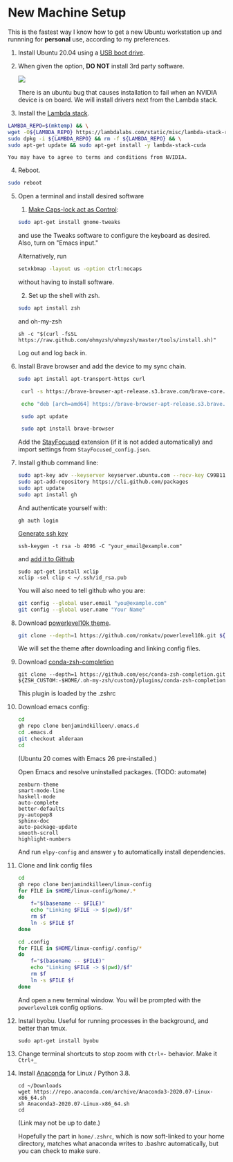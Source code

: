 # New Machine Setup

This is the fastest way I know how to get a new Ubuntu workstation up and runnning for **personal**
use, according to my preferences.

1. Install Ubuntu 20.04 using a [USB boot drive](https://ubuntu.com/tutorials/create-a-usb-stick-on-ubuntu#1-overview).
2. When given the option, **DO NOT** install 3rd party software. 

    ![](https://ubuntucommunity.s3.dualstack.us-east-2.amazonaws.com/original/2X/3/32da76fd45eb5300065df0491ec85a0ab3e6e380.png)

    There is an ubuntu bug that causes installation to fail when an NVIDIA device is on board. We will install drivers next from the Lambda stack.

3. Install the [Lambda stack](https://lambdalabs.com/lambda-stack-deep-learning-software).
```bash
LAMBDA_REPO=$(mktemp) && \
wget -O${LAMBDA_REPO} https://lambdalabs.com/static/misc/lambda-stack-repo.deb && \
sudo dpkg -i ${LAMBDA_REPO} && rm -f ${LAMBDA_REPO} && \
sudo apt-get update && sudo apt-get install -y lambda-stack-cuda
```
    You may have to agree to terms and conditions from NVIDIA.

4. Reboot.
```bash
sudo reboot
```

5. Open a terminal and install desired software
   1. [Make Caps-lock act as Control](https://askubuntu.com/questions/33774/how-do-i-remap-the-caps-lock-and-ctrl-keys):
   ```bash
   sudo apt-get install gnome-tweaks
   ```
   and use the Tweaks software to configure the keyboard as desired. Also, turn on "Emacs input."
   
   Alternatively, run
   ```bash
   setxkbmap -layout us -option ctrl:nocaps
   ```
   without having to install software.
   
   2. Set up the shell with zsh.
   ```bash
   sudo apt install zsh
   ```
   and oh-my-zsh
   ```
   sh -c "$(curl -fsSL https://raw.github.com/ohmyzsh/ohmyzsh/master/tools/install.sh)"
   ```
   Log out and log back in.
   
8. Install Brave browser and add the device to my sync chain.
   ```bash
   sudo apt install apt-transport-https curl

    curl -s https://brave-browser-apt-release.s3.brave.com/brave-core.asc | sudo apt-key --keyring /etc/apt/trusted.gpg.d/brave-browser-release.gpg add -

    echo "deb [arch=amd64] https://brave-browser-apt-release.s3.brave.com/ stable main" | sudo tee /etc/apt/sources.list.d/brave-browser-release.list

    sudo apt update

    sudo apt install brave-browser
   ```
   
   Add the
   [StayFocused](https://chrome.google.com/webstore/detail/stayfocusd/laankejkbhbdhmipfmgcngdelahlfoji?hl=en)
   extension (if it is not added automatically) and import settings from `StayFocused_config.json`.

3. Install github command line:
   ```bash 
   sudo apt-key adv --keyserver keyserver.ubuntu.com --recv-key C99B11DEB97541F0
   sudo apt-add-repository https://cli.github.com/packages
   sudo apt update
   sudo apt install gh
   ```
   And authenticate yourself with:
   ```
   gh auth login
   ```
   
   [Generate ssh key](https://docs.github.com/en/free-pro-team@latest/github/authenticating-to-github/generating-a-new-ssh-key-and-adding-it-to-the-ssh-agent)
   ```
   ssh-keygen -t rsa -b 4096 -C "your_email@example.com"
   ```
   and [add it to Github](https://docs.github.com/en/free-pro-team@latest/github/authenticating-to-github/adding-a-new-ssh-key-to-your-github-account) 
   ```
   sudo apt-get install xclip
   xclip -sel clip < ~/.ssh/id_rsa.pub
   ```
   
   You will also need to tell github who you are:
   ```bash
   git config --global user.email "you@example.com"
   git config --global user.name "Your Name"
   ```
      
4. Download [powerlevel10k theme](https://github.com/romkatv/powerlevel10k). 
   ```bash
   git clone --depth=1 https://github.com/romkatv/powerlevel10k.git ${ZSH_CUSTOM:-$HOME/.oh-my-zsh/custom}/themes/powerlevel10k
   ```
   We will set the theme after downloading and linking config files.
   
5. Download [conda-zsh-completion](https://github.com/esc/conda-zsh-completion)
   ```
   git clone --depth=1 https://github.com/esc/conda-zsh-completion.git ${ZSH_CUSTOM:-$HOME/.oh-my-zsh/custom}/plugins/conda-zsh-completion
   ```
   
   This plugin is loaded by the .zshrc
      

6. Download emacs config:
   ```bash
   cd
   gh repo clone benjamindkilleen/.emacs.d
   cd .emacs.d
   git checkout alderaan
   cd
   ```
   (Ubuntu 20 comes with Emacs 26 pre-installed.)
  
   Open Emacs and resolve uninstalled packages. (TODO: automate)
   
   ```
   zenburn-theme
   smart-mode-line
   haskell-mode
   auto-complete
   better-defaults
   py-autopep8
   sphinx-doc
   auto-package-update
   smooth-scroll
   highlight-numbers
   ```
   
   And run `elpy-config` and answer `y` to automatically install dependencies.


7. Clone and link config files
   ```bash
   cd
   gh repo clone benjamindkilleen/linux-config
   for FILE in $HOME/linux-config/home/.*
   do
       f="$(basename -- $FILE)"
       echo "Linking $FILE -> $(pwd)/$f"
       rm $f
       ln -s $FILE $f
   done
   
   cd .config
   for FILE in $HOME/linux-config/.config/*
   do
       f="$(basename -- $FILE)"
       echo "Linking $FILE -> $(pwd)/$f"
       rm $f
       ln -s $FILE $f
   done
   ```
    
    And open a new terminal window. You will be prompted with the `powerlevel10k` config options.
    
8. Install byobu. Useful for running processes in the background, and better than tmux.
   ```
   sudo apt-get install byobu
   ```

9. Change terminal shortcuts to stop zoom with `Ctrl+-` behavior. Make it `Ctrl+_`

10. Install [Anaconda](https://www.anaconda.com/products/individual) for Linux / Python 3.8. 
    ```
    cd ~/Downloads
    wget https://repo.anaconda.com/archive/Anaconda3-2020.07-Linux-x86_64.sh
    sh Anaconda3-2020.07-Linux-x86_64.sh
    cd
    ```
    (Link may not be up to date.)
    
    Hopefully the part in `home/.zshrc`, which is now soft-linked to your home directory, matches
    what anaconda writes to .bashrc automatically, but you can check to make sure.
    

